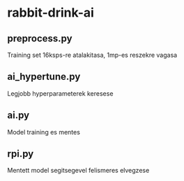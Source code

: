 # rabbit-drink-ai

## preprocess.py
Training set 16ksps-re atalakitasa, 1mp-es reszekre vagasa

## ai_hypertune.py
Legjobb hyperparameterek keresese

## ai.py
Model training es mentes

## rpi.py
Mentett model segitsegevel felismeres elvegzese
